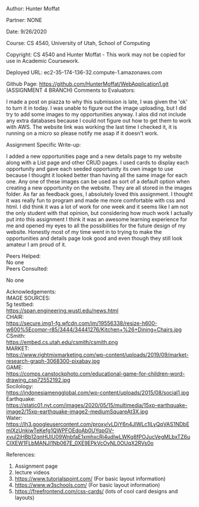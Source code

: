 Author:   Hunter Moffat<br/>

Partner:   NONE<br/>

Date:      9/26/2020<br/>

Course:    CS 4540, University of Utah, School of Computing<br/>

Copyright: CS 4540 and Hunter Moffat - This work may not be copied for use in Academic Coursework.<br/>


Deployed URL:  ec2-35-174-136-32.compute-1.amazonaws.com<br/>

Github Page:   https://github.com/HunterMoffat/WebApplication1.git (ASSIGNMENT 4 BRANCH)
Comments to Evaluators:<br/>

  I made a post on piazza to why this submission is late, I was given the 'ok' to turn it in today.  I was unable to figure out the image uploading, but I did try to add some images to my opportunities anyway.  I alos did not include any extra databases because I could not figure out how to get them to work with AWS.  The website link was working the last time I checked it, it is running on a micro so please notify me asap if it doesn't work.<br/>

Assignment Specific Write-up:<br/>

  I added a new opportunities page and a new details page to my website along with a List page and other CRUD pages.  I used cards to display each opportunity and gave each seeded opportunity its own image to use because I thought it looked better than having all the same image for each one.  Any one of these images can be used as sort of a default option when creating a new opportunity on the website. They are all stored in the images folder.  As far as feedback goes,  I absolutely loved this assignment.  I thought it was really fun to program and made me more comfortable with css and html.  I did think it was a lot of work for one week and it seems like I am not the only student with that opinion, but considering how much work I actually put into this assignment I think it was an awesome learning experience for me and opened my eyes to all the possibilities for the future design of my website.  Honestly most of my time went in to trying to make the opportunities and details page look good and even though they still look amateur I am proud of it. <br/>

Peers Helped:
<br/>
No one
<br/>
Peers Consulted:<br/>
 
No one<br/>

Acknowledgements:<br/>
   IMAGE SOURCES:<br/>
   5g testbed:<br/>
   https://span.engineering.wustl.edu/news.html <br/>
   CHAIR:<br/>
   https://secure.img1-fg.wfcdn.com/im/19556338/resize-h600-w600%5Ecompr-r85/3444/34441276/Kitchen+%26+Dining+Chairs.jpg<br/>
   CSmith:<br/>
   https://embed.cs.utah.edu/csmith/csmith.png <br/>
   MARKET:<br/>
   https://www.rightmixmarketing.com/wp-content/uploads/2019/09/market-research-graph-3068300-pixabay.jpg <br/>
   GAME:<br/>
   https://comps.canstockphoto.com/educational-game-for-children-word-drawing_csp72552192.jpg<br/>
   Socilology:<br/>
   https://indonesiamengglobal.com/wp-content/uploads/2015/08/social1.jpg<br/>
   Earthquake:<br/>
   https://static01.nyt.com/images/2020/05/15/multimedia/15xp-earthquake-image2/15xp-earthquake-image2-mediumSquareAt3X.jpg<br/>
   Water:<br/>
   https://lh3.googleusercontent.com/proxy/vLDiY6n4JlWLc1lLyQqVAS1NDbEmlXzUnkiwTeKefg1QWPFOEdoAb0UYqpGV-xvuI2iHBb12qnHUIU09WnbfaE1xmhxcRj4udlwLWKg8fPOJucVegMLbxTZ6uCIXEW1FLbMANJl1Nb067E_0XE9EPkVcOvNL0OUqX2RVs0o<br/>
   
References:<br/>

   1. Assignment page<br/>
   2. lecture videos<br/>
   3. https://www.tutorialspoint.com/ (For basic layout information) <br/>
   4. https://www.w3schools.com/ (For basic layout information) <br/>
   5. https://freefrontend.com/css-cards/ (lots of cool card designs and layouts)<br/>
